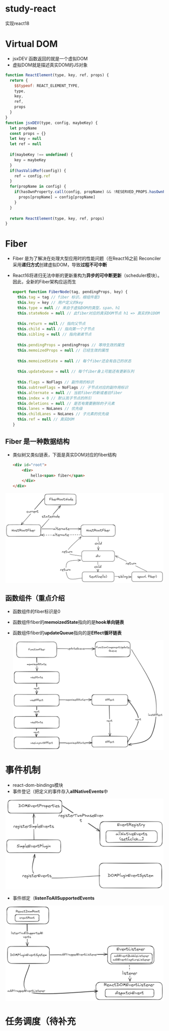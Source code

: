 # study-react
实现react18

# Virtual DOM

- jsxDEV 函数返回的就是一个虚拟DOM
- 虚拟DOM就是描述真实DOM的JS对象

```js
function ReactElement(type, key, ref, props) {
  return {
    $$typeof: REACT_ELEMENT_TYPE,
    type,
    key,
    ref,
    props
  }
}
function jsxDEV(type, config, maybeKey) {
  let propName
  const props = {}
  let key = null
  let ref = null

  if(maybeKey !== undefined) {
    key = maybeKey
  }
  if(hasValidRef(config)) {
    ref = config.ref
  }
  for(propName in config) {
    if(hasOwnProperty.call(config, propName) && !RESERVED_PROPS.hasOwnProperty(propName)) {
      props[propName] = config[propName]
    }
  }

  return ReactElement(type, key, ref, props)
}
```

# Fiber

- Fiber 是为了解决在处理大型应用时的性能问题（在React16之前 Reconciler 采用**递归方式**创建虚拟DOM，导致**过程不可中断**

- React16将递归无法中断的更新重构为**异步的可中断更新**（scheduler模块）。因此，全新的Fiber架构应运而生

  ```js
  export function FiberNode(tag, pendingProps, key) {
    this.tag = tag // fiber 标识，根组件是3
    this.key = key // 用户定义的key
    this.type = null // 来自于虚拟DOM的类型，span、h1
    this.stateNode = null // 此fiber对应的真实DOM节点 h1 => 真实的h1DOM
  
    this.return = null // 指向父节点
    this.child = null // 指向第一个子节点
    this.sibling = null // 指向弟弟节点
  
    this.pendingProps = pendingProps // 等待生效的属性
    this.memoizedProps = null // 已经生效的属性
  
    this.memoizedState = null // 每个fiber还会有自己的状态
  
    this.updateQueue = null // 每个fiber身上可能还有更新队列
  
    this.flags = NoFlags // 副作用的标识
    this.subtreeFlags = NoFlags // 子节点对应的副作用标识
    this.alternate = null // 当前fiber的新或者旧fiber
    this.index = 0 // 默认孩子节点的所引
    this.deletions = null // 是否有需要删除的子元素
    this.lanes = NoLanes // 优先级
    this.childLanes = NoLanes // 子元素的优先级
    this.ref = null // 真实DOM
  }
  ```

  

## Fiber 是一种数据结构

- 类似树又类似链表，下面是真实DOM对应的fiber结构

  ```html
  <div id="root">
      <div>
          hello<span> fiber</span>
      </div>
  </div>
  ```

  

![fiber架构](./static/img/fiber.png)

[^图解]: FiberRootNode指的是根组件div#root，HostRootFiber是根组件的fiber节点，他的alternate指向新的fiber节点，HostRootFiber的child是div对应的fiber节点，div的fiber节点return指向的是他的父亲，也就是div#root的新fiber节点

 ## 函数组件（重点介绍

- 函数组件的fiber标识是0

- 函数组件fiber的**memoizedState**指向的是**hook单向链表**

- 函数组件fiber的**updateQueue**指向的是**Effect循环链表**

  ![](./static/img/functionFiber.png)

# 事件机制

- react-dom-bindings模块
- 事件登记（把定义的事件存入**allNativeEvents**中

![](./static/img/register.png)

- 事件绑定（**listenToAllSupportedEvents**

![](./static/img/bind.png)

# 任务调度（待补充
